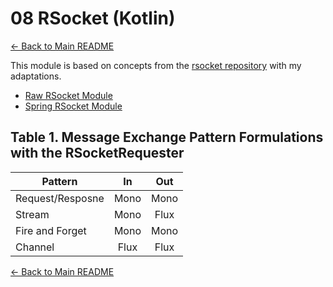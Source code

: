 # 08 RSocket (Kotlin)

[← Back to Main README](../../README.md)

This module is based on concepts from the [rsocket repository](https://github.com/reactive-spring-book/rsocket) with my adaptations.

- [Raw RSocket Module](./raw-rsocket/README.md)
- [Spring RSocket Module](./spring-rsocket/README.md)

## Table 1. Message Exchange Pattern Formulations with the RSocketRequester

| Pattern          |   In    |    Out     |
|------------------|:-------:|:----------:|
| Request/Resposne | Mono<T> |  Mono<T>   |
| Stream           | Mono<T> |  Flux<T>   |
| Fire and Forget  | Mono<T> | Mono<Void> |
| Channel          | Flux<T> |  Flux<T>   |

[← Back to Main README](../../README.md)
